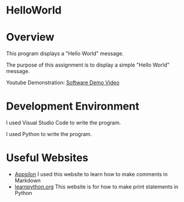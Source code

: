 # HelloWorld
# Overview

<!-- {Important!  Do not say in this section that this is college assignment.  Talk about what you are trying to accomplish as a software engineer to further your learning.} -->

<!-- {Provide a description of your software} -->
This program displays a "Hello World" message.

<!-- {Describe your purpose for creating this software.} -->
The purpose of this assignment is to display a simple "Hello World" message.

<!-- {Provide a link to your YouTube demonstration.  It should be a one minute demo of the software running and a walkthrough of the code.} -->
Youtube Demonstration:  [Software Demo Video](https://youtu.be/ZaC45Sl7I8Q)

# Development Environment

<!-- {Describe the tools that you used to develop the software} --> 
I used Visual Studio Code to write the program.

<!-- {Describe the programming language that you used} -->
I used Python to write the program.

# Useful Websites

<!-- {Make a list of websites that you found helpful in this project} -->
* [Appsilon](https://appsilon.com/r-markdown-tips/#:~:text=You%20can%20comment%20lines%20in,This%20line%20is%20not%20commented.)
  I used this website to learn how to make comments in Markdown
* [learnpython.org](https://www.learnpython.org/en/Hello,_World!#:~:text=Use%20the%20%22print%22%20function%20to,('Great%20job!'))
  This website is for how to make print statements in Python
